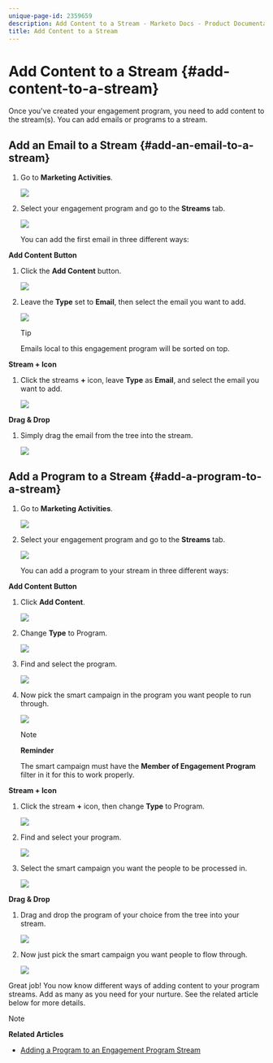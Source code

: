 ```yaml
---
unique-page-id: 2359659
description: Add Content to a Stream - Marketo Docs - Product Documentation
title: Add Content to a Stream
---
```


# Add Content to a Stream {#add-content-to-a-stream}

Once you've created your engagement program, you need to add content to the stream(s). You can add emails or programs to a stream.

## Add an Email to a Stream {#add-an-email-to-a-stream}

1. Go to **Marketing Activities**.

   ![](assets/login-marketing-activities-1.png)

1. Select your engagement program and go to the&nbsp;**Streams**&nbsp;tab.

   ![](assets/streamstab.jpg)

   You can add the first email in three different ways:

**Add Content Button**

1. Click the **Add Content** button.

   ![](assets/addcontentbutton.jpg)

1. Leave the **Type** set to **Email**, then select the email you want to add.

   ![](assets/image2014-9-15-15-3a44-3a58.png)

   >[!TIP]
   >
   >Emails local to this engagement program will be sorted on top.

**Stream + Icon**

1. Click the streams **+** icon, leave **Type** as **Email**, and select the email you want to add.

   ![](assets/image2014-9-15-15-3a45-3a25.png)

**Drag & Drop**

1. Simply drag the email from the tree into the stream.

   ![](assets/dragstreamcontent.jpg)

## Add a Program to a Stream {#add-a-program-to-a-stream}

1. Go to **Marketing Activities**.

   ![](assets/login-marketing-activities-1.png)

1. Select your engagement program and go to the **Streams** tab.

   ![](assets/streamstab.jpg)

   You can add a program to your stream in three different ways:

**Add Content Button**

1. Click **Add Content**.

   ![](assets/image2014-9-15-15-3a45-3a51.png)

1. Change **Type** to Program.

   ![](assets/image2014-9-15-15-3a46-3a0.png)

1. Find and select the program.

   ![](assets/image2014-9-15-15-3a46-3a11.png)

1. Now pick the smart campaign in the program you want people to run through.

   ![](assets/image2014-9-15-15-3a46-3a17.png)

   >[!NOTE]
   >
   >**Reminder**
   >
   >
   >The smart campaign must have the **Member of Engagement Program** filter in it for this to work properly.

**Stream + Icon**

1. Click the stream **+** icon, then change **Type** to Program.

   ![](assets/image2014-9-15-15-3a46-3a43.png)

1. Find and select your program.

   ![](assets/image2014-9-15-15-3a46-3a49.png)

1. Select the smart campaign you want the people to be processed in.

   ![](assets/image2014-9-15-15-3a46-3a54.png)

**Drag & Drop**

1. Drag and drop the program of your choice from the tree into your stream.

   ![](assets/streamcadence.jpg)

1. Now just pick the smart campaign you want people to flow through.

   ![](assets/image2014-9-15-15-3a47-3a8.png)

Great job! You now know different ways of adding content to your program streams. Add as many as you need for your nurture. See the related article below for more details.

>[!NOTE]
>
>**Related Articles**
>
>* [Adding a Program to an Engagement Program Stream](adding-a-program-to-an-engagement-program-stream.md)
>

